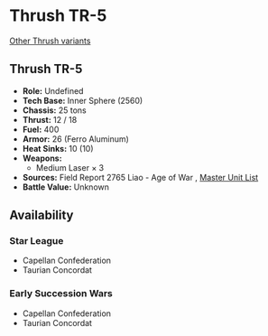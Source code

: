 # Thrush TR-5 

[Other Thrush variants](../thrush.md) 

## Thrush TR-5 

- **Role:** Undefined 
- **Tech Base:** Inner Sphere (2560) 
- **Chassis:** 25 tons 
- **Thrust:** 12 / 18 
- **Fuel:** 400 
- **Armor:** 26 (Ferro Aluminum) 
- **Heat Sinks:** 10 (10) 
- **Weapons:** 
  - Medium Laser × 3 
- **Sources:** Field Report 2765 Liao - Age of War , [Master Unit List](http://masterunitlist.info/Unit/Details/5227) 
- **Battle Value:** Unknown 

## Availability 

### Star League 

- Capellan Confederation 
- Taurian Concordat 

### Early Succession Wars 

- Capellan Confederation 
- Taurian Concordat 

